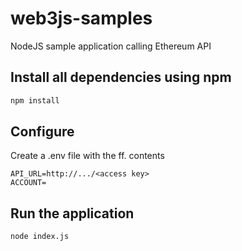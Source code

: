 # web3js-samples
NodeJS sample application calling Ethereum API

## Install all dependencies using npm

```bash
npm install
```

## Configure

Create a .env file with the ff. contents

```
API_URL=http://.../<access key>
ACCOUNT=
```

## Run the application

```bash
node index.js
```


